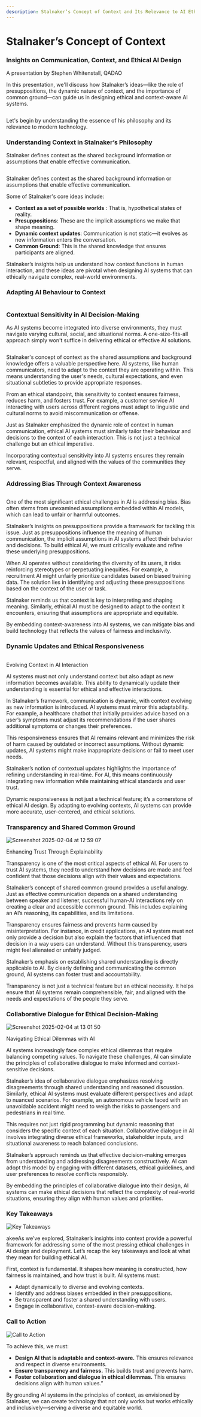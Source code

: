 ```yaml
---
description: Stalnaker’s Concept of Context and Its Relevance to AI Ethics
---
```


# Stalnaker’s Concept of Context

### Insights on Communication, Context, and Ethical AI Design <a href="#eh526zohyfpv" id="eh526zohyfpv"></a>

A presentation by Stephen Whitenstall, QADAO

In this presentation, we'll discuss how Stalnaker’s ideas—like the role of presuppositions, the dynamic nature of context, and the importance of common ground—can guide us in designing ethical and context-aware AI systems.

<figure><img src="../../.gitbook/assets/Screenshot 2025-02-03 at 09.15.21.png" alt=""><figcaption></figcaption></figure>

Let's begin by understanding the essence of his philosophy and its relevance to modern technology.

### Understanding Context in Stalnaker’s Philosophy

Stalnaker defines context as the shared background information or assumptions that enable effective communication.

<figure><img src="../../.gitbook/assets/Screenshot 2025-02-03 at 09.15.38.png" alt=""><figcaption></figcaption></figure>

Stalnaker defines context as the shared background information or assumptions that enable effective communication.

Some of Stalnaker's core ideas include:

* **Context as a set of possible worlds** : That is, hypothetical states of reality.
* **Presuppositions**: These are the implicit assumptions we make that shape meaning.
* **Dynamic context updates**: Communication is not static—it evolves as new information enters the conversation.
* **Common Ground**: This is the shared knowledge that ensures participants are aligned.

Stalnaker’s insights help us understand how context functions in human interaction, and these ideas are pivotal when designing AI systems that can ethically navigate complex, real-world environments.

### Adapting AI Behaviour to Context

<figure><img src="../../.gitbook/assets/Screenshot 2025-02-03 at 09.22.28.png" alt=""><figcaption></figcaption></figure>

### Contextual Sensitivity in AI Decision-Making <a href="#mdeui48q7n33" id="mdeui48q7n33"></a>

As AI systems become integrated into diverse environments, they must navigate varying cultural, social, and situational norms. A one-size-fits-all approach simply won't suffice in delivering ethical or effective AI solutions.

<figure><img src="../../.gitbook/assets/Screenshot 2025-02-03 at 09.25.19.png" alt=""><figcaption></figcaption></figure>

Stalnaker's concept of context as the shared assumptions and background knowledge offers a valuable perspective here. AI systems, like human communicators, need to adapt to the context they are operating within. This means understanding the user's needs, cultural expectations, and even situational subtleties to provide appropriate responses.

From an ethical standpoint, this sensitivity to context ensures fairness, reduces harm, and fosters trust. For example, a customer service AI interacting with users across different regions must adapt to linguistic and cultural norms to avoid miscommunication or offense.

Just as Stalnaker emphasized the dynamic role of context in human communication, ethical AI systems must similarly tailor their behaviour and decisions to the context of each interaction. This is not just a technical challenge but an ethical imperative.

Incorporating contextual sensitivity into AI systems ensures they remain relevant, respectful, and aligned with the values of the communities they serve.

### Addressing Bias Through Context Awareness <a href="#qfbvdlik31sl" id="qfbvdlik31sl"></a>

<figure><img src="../../.gitbook/assets/Screenshot 2025-02-03 at 09.34.01.png" alt=""><figcaption></figcaption></figure>

One of the most significant ethical challenges in AI is addressing bias. Bias often stems from unexamined assumptions embedded within AI models, which can lead to unfair or harmful outcomes.

Stalnaker’s insights on presuppositions provide a framework for tackling this issue. Just as presuppositions influence the meaning of human communication, the implicit assumptions in AI systems affect their behavior and decisions. To build ethical AI, we must critically evaluate and refine these underlying presuppositions.

When AI operates without considering the diversity of its users, it risks reinforcing stereotypes or perpetuating inequities. For example, a recruitment AI might unfairly prioritize candidates based on biased training data. The solution lies in identifying and adjusting these presuppositions based on the context of the user or task.

Stalnaker reminds us that context is key to interpreting and shaping meaning. Similarly, ethical AI must be designed to adapt to the context it encounters, ensuring that assumptions are appropriate and equitable.

By embedding context-awareness into AI systems, we can mitigate bias and build technology that reflects the values of fairness and inclusivity.

### Dynamic Updates and Ethical Responsiveness <a href="#jf9op6ta9ezk" id="jf9op6ta9ezk"></a>

<figure><img src="../../.gitbook/assets/Screenshot 2025-02-04 at 12.52.12.png" alt=""><figcaption></figcaption></figure>

Evolving Context in AI Interaction

AI systems must not only understand context but also adapt as new information becomes available. This ability to dynamically update their understanding is essential for ethical and effective interactions.

In Stalnaker’s framework, communication is dynamic, with context evolving as new information is introduced. AI systems must mirror this adaptability. For example, a healthcare chatbot that initially provides advice based on a user’s symptoms must adjust its recommendations if the user shares additional symptoms or changes their preferences.

This responsiveness ensures that AI remains relevant and minimizes the risk of harm caused by outdated or incorrect assumptions. Without dynamic updates, AI systems might make inappropriate decisions or fail to meet user needs.

Stalnaker’s notion of contextual updates highlights the importance of refining understanding in real-time. For AI, this means continuously integrating new information while maintaining ethical standards and user trust.

Dynamic responsiveness is not just a technical feature; it’s a cornerstone of ethical AI design. By adapting to evolving contexts, AI systems can provide more accurate, user-centered, and ethical solutions.

### Transparency and Shared Common Ground <a href="#id-9wuwipyihrr9" id="id-9wuwipyihrr9"></a>

![Screenshot 2025-02-04 at 12 59 07](https://github.com/user-attachments/assets/ae052e4b-9122-4b49-a8b1-83876c5c776d)

Enhancing Trust Through Explainability

Transparency is one of the most critical aspects of ethical AI. For users to trust AI systems, they need to understand how decisions are made and feel confident that those decisions align with their values and expectations.

Stalnaker’s concept of shared common ground provides a useful analogy. Just as effective communication depends on a shared understanding between speaker and listener, successful human-AI interactions rely on creating a clear and accessible common ground. This includes explaining an AI’s reasoning, its capabilities, and its limitations.

Transparency ensures fairness and prevents harm caused by misinterpretation. For instance, in credit applications, an AI system must not only provide a decision but also explain the factors that influenced that decision in a way users can understand. Without this transparency, users might feel alienated or unfairly judged.

Stalnaker’s emphasis on establishing shared understanding is directly applicable to AI. By clearly defining and communicating the common ground, AI systems can foster trust and accountability.

Transparency is not just a technical feature but an ethical necessity. It helps ensure that AI systems remain comprehensible, fair, and aligned with the needs and expectations of the people they serve.

### Collaborative Dialogue for Ethical Decision-Making <a href="#il07dqcvbwzn" id="il07dqcvbwzn"></a>

![Screenshot 2025-02-04 at 13 01 50](https://github.com/user-attachments/assets/2b8b07e8-df3b-4f82-9ec9-b54f8c70b458)

Navigating Ethical Dilemmas with AI

AI systems increasingly face complex ethical dilemmas that require balancing competing values. To navigate these challenges, AI can simulate the principles of collaborative dialogue to make informed and context-sensitive decisions.

Stalnaker’s idea of collaborative dialogue emphasizes resolving disagreements through shared understanding and reasoned discussion. Similarly, ethical AI systems must evaluate different perspectives and adapt to nuanced scenarios. For example, an autonomous vehicle faced with an unavoidable accident might need to weigh the risks to passengers and pedestrians in real time.

This requires not just rigid programming but dynamic reasoning that considers the specific context of each situation. Collaborative dialogue in AI involves integrating diverse ethical frameworks, stakeholder inputs, and situational awareness to reach balanced conclusions.

Stalnaker’s approach reminds us that effective decision-making emerges from understanding and addressing disagreements constructively. AI can adopt this model by engaging with different datasets, ethical guidelines, and user preferences to resolve conflicts responsibly.

By embedding the principles of collaborative dialogue into their design, AI systems can make ethical decisions that reflect the complexity of real-world situations, ensuring they align with human values and priorities.

### **Key Takeaways**

![Key Takeaways](https://github.com/user-attachments/assets/a20ff8bf-f5ca-4415-9fae-5a31b53460e8)

akeeAs we’ve explored, Stalnaker’s insights into context provide a powerful framework for addressing some of the most pressing ethical challenges in AI design and deployment. Let’s recap the key takeaways and look at what they mean for building ethical AI.

First, context is fundamental. It shapes how meaning is constructed, how fairness is maintained, and how trust is built. AI systems must:

* Adapt dynamically to diverse and evolving contexts.
* Identify and address biases embedded in their presuppositions.
* Be transparent and foster a shared understanding with users.
* Engage in collaborative, context-aware decision-making.

### **Call to Action**

![Call to Action](https://github.com/user-attachments/assets/98ffc334-96dd-43f4-a7aa-bf0340083368)

To achieve this, we must:

* **Design AI that is adaptable and context-aware.** This ensures relevance and respect in diverse environments.
* **Ensure transparency and fairness.** This builds trust and prevents harm.
* **Foster collaboration and dialogue in ethical dilemmas.** This ensures decisions align with human values.”

By grounding AI systems in the principles of context, as envisioned by Stalnaker, we can create technology that not only works but works ethically and inclusively—serving a diverse and equitable world.
